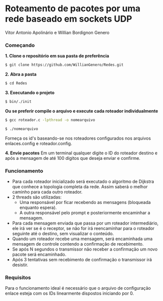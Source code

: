 # Roteamento de pacotes por uma rede baseado em sockets UDP
Vitor Antonio Apolinário e Willian Bordignon Genero

### Começando

**1. Clone o repositório em sua pasta de preferência**
```sh
$ git clone https://github.com/WillianGenero/Redes.git
```

**2. Abra a pasta**
```sh
$ cd Redes
```

**3. Executando o projeto**
 ```sh
$ bin/./init
```

**Ou se preferir compile o arquivo e execute cada roteador individualmente**
 ```sh
$ gcc roteador.c -lpthread -o nomearquivo
```
 ```sh
$ ./nomearquivo
```
Forneça os id's baseando-se nos roteadores configurados nos arquivos enlaces.config e roteador.config.

**4. Envie pacotes**
Em um terminal qualquer digite o ID do roteador destino e após a mensagem de até 100 dígitos que deseja enviar e confirme.

### Funcionamento
- Para cada roteador inicializado será executado o algoritmo de Dijkstra que conhece a topologia completa da rede. Assim saberá o melhor caminho para cada outro roteador.
- 2 threads são utilizadas:
	-  Uma responsável por ficar recebendo as mensagens (bloqueada enquanto espera).
	-  A outra responsável pelo prompt e posteriormente encaminhar a mensagem.
- Para cada mensagem enviada que passa por um roteador intermediário, ele irá ver se é o receptor, se não for irá reencaminhar para o roteador seguinte até o destino, sem visualizar o conteúdo.
- Quando um roteador recebe uma mensagem, será encaminhada uma mensagem de controle contendo a confirmação de recebimento.
- Se após N segundos o transmissor não receber a confirmação um novo pacote será encaminhado.
- Após 3 tentativas sem recebimento de confirmação o transmissor irá desistir.

### Requisitos
Para o funcionamento ideal é necessário que o arquivo de configuração enlace esteja com os IDs linearmente dispostos iniciando por 0.
